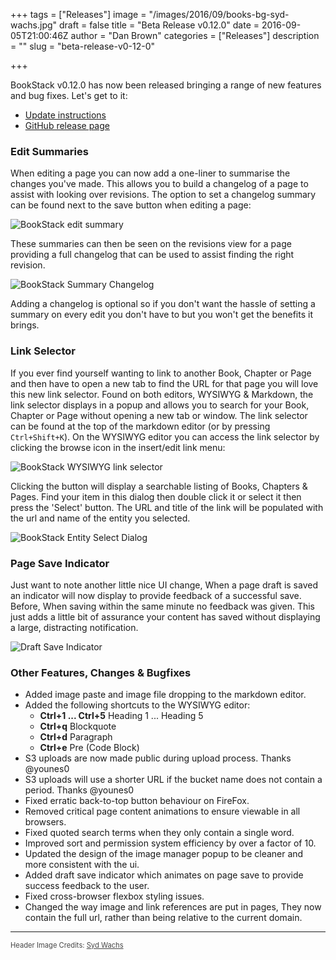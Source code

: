 +++
tags = ["Releases"]
image = "/images/2016/09/books-bg-syd-wachs.jpg"
draft = false
title = "Beta Release v0.12.0"
date = 2016-09-05T21:00:46Z
author = "Dan Brown"
categories = ["Releases"]
description = ""
slug = "beta-release-v0-12-0"

+++

BookStack v0.12.0 has now been released bringing a range of new features and bug fixes. Let's get to it:

* [Update instructions](https://www.bookstackapp.com/docs/admin/updates)
* [GitHub release page](https://github.com/BookStackApp/BookStack/releases/tag/v0.12.0)

### Edit Summaries

When editing a page you can now add a one-liner to summarise the changes you've made. This allows you to build a changelog of a page to assist with looking over revisions. The option to set a changelog summary can be found next to the save button when editing a page:

![BookStack edit summary](/images/2016/09/bookstack-blog-edit-summary.gif)

These summaries can then be seen on the revisions view for a page providing a full changelog that can be used to assist finding the right revision.

![BookStack Summary Changelog](/images/2016/09/BookStack-summary-changelog.png)

Adding a changelog is optional so if you don't want the hassle of setting a summary on every edit you don't have to but you won't get the benefits it brings.

### Link Selector

If you ever find yourself wanting to link to another Book, Chapter or Page and then have to open a new tab to find the URL for that page you will love this new link selector. Found on both editors, WYSIWYG & Markdown, the link selector displays in a popup and allows you to search for your Book, Chapter or Page without opening a new tab or window.  The link selector can be found at the top of the markdown editor (or by pressing `Ctrl+Shift+K`). On the WYSIWYG editor you can access the link selector by clicking the browse icon in the insert/edit link menu:

![BookStack WYSIWYG link selector](/images/2016/09/bookstack-link-selector-wysiwyg.png)

Clicking the button will display a searchable listing of Books, Chapters & Pages. Find your item in this dialog then double click it or select it then press the 'Select' button. The URL and title of the link will be populated with the url and name of the entity you selected.

![BookStack Entity Select Dialog](/images/2016/09/bookstack-entity-select-dialog.png)

### Page Save Indicator

Just want to note another little nice UI change, When a page draft is saved an indicator will now display to provide feedback of a successful save. Before, When saving within the same minute no feedback was given. This just adds a little bit of assurance your content has saved without displaying a large, distracting notification.

![Draft Save Indicator](/images/2016/09/bookstack-save-indicator.gif)

### Other Features, Changes & Bugfixes

* Added image paste and image file dropping to the markdown editor. 
* Added the following shortcuts to the WYSIWYG editor:
    * **Ctrl+1 ... Ctrl+5** Heading 1 ... Heading 5
    * **Ctrl+q** Blockquote
    * **Ctrl+d** Paragraph
    * **Ctrl+e** Pre (Code Block)
* S3 uploads are now made public during upload process. Thanks @younes0 
* S3 uploads will use a shorter URL if the bucket name does not contain a period. Thanks @younes0 
* Fixed erratic back-to-top button behaviour on FireFox.
* Removed critical page content animations to ensure viewable in all browsers.
* Fixed quoted search terms when they only contain a single word.
* Improved sort and permission system efficiency by over a factor of 10.
* Updated the design of the image manager popup to be cleaner and more consistent with the ui.
* Added draft save indicator which animates on page save to provide success feedback to the user.
* Fixed cross-browser flexbox styling issues.
* Changed the way image and link references are put in pages, They now contain the full url, rather than being relative to the current domain.

----

<span style="font-size: 0.8em;opacity:0.8;">Header Image Credits: <a href="https://unsplash.com/@videmusart" target="_blank">Syd Wachs</a></span>
